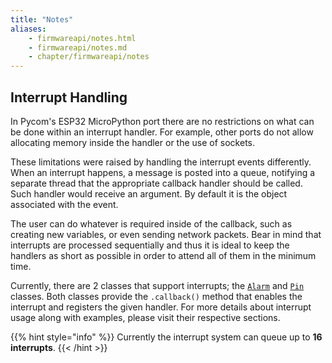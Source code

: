 ```yaml
---
title: "Notes"
aliases:
    - firmwareapi/notes.html
    - firmwareapi/notes.md
    - chapter/firmwareapi/notes
---
```

## Interrupt Handling

In Pycom's ESP32 MicroPython port there are no restrictions on what can be done within an interrupt handler. For example, other ports do not allow allocating memory inside the handler or the use of sockets.

These limitations were raised by handling the interrupt events differently. When an interrupt happens, a message is posted into a queue, notifying a separate thread that the appropriate callback handler should be called. Such handler would receive an argument. By default it is the object associated with the event.

The user can do whatever is required inside of the callback, such as creating new variables, or even sending network packets. Bear in mind that interrupts are processed sequentially and thus it is ideal to keep the handlers as short as possible in order to attend all of them in the minimum time.

Currently, there are 2 classes that support interrupts; the [`Alarm`](/firmwareapi/pycom/machine/timer.md#class-timer-alarm-handler-none-s-ms-us-arg-none-periodic-false) and [`Pin`](/firmwareapi/pycom/machine/pin) classes. Both classes provide the `.callback()` method that enables the interrupt and registers the given handler. For more details about interrupt usage along with examples, please visit their respective sections.

{{% hint style="info" %}}
Currently the interrupt system can queue up to **16 interrupts**.
{{< /hint >}}
